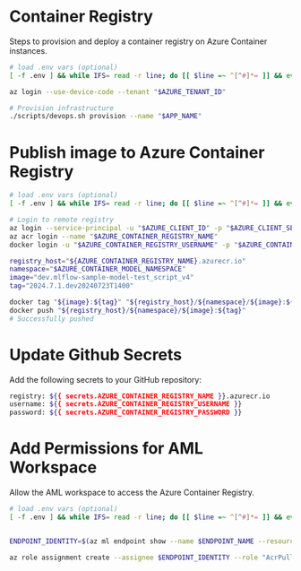 # Container Registry

Steps to provision and deploy a container registry on Azure Container instances.

```bash
# load .env vars (optional)
[ -f .env ] && while IFS= read -r line; do [[ $line =~ ^[^#]*= ]] && eval "export $line"; done < .env

az login --use-device-code --tenant "$AZURE_TENANT_ID"

# Provision infrastructure
./scripts/devops.sh provision --name "$APP_NAME"
```

# Publish image to Azure Container Registry

```bash
# load .env vars (optional)
[ -f .env ] && while IFS= read -r line; do [[ $line =~ ^[^#]*= ]] && eval "export $line"; done < .env

# Login to remote registry
az login --service-principal -u "$AZURE_CLIENT_ID" -p "$AZURE_CLIENT_SECRET" --tenant "$AZURE_TENANT_ID"
az acr login --name "$AZURE_CONTAINER_REGISTRY_NAME"
docker login -u "$AZURE_CONTAINER_REGISTRY_USERNAME" -p "$AZURE_CONTAINER_REGISTRY_PASSWORD" "${AZURE_CONTAINER_REGISTRY_NAME}.azurecr.io"

registry_host="${AZURE_CONTAINER_REGISTRY_NAME}.azurecr.io"
namespace="$AZURE_CONTAINER_MODEL_NAMESPACE"
image="dev.mlflow-sample-model-test_script_v4"
tag="2024.7.1.dev20240723T1400"

docker tag "${image}:${tag}" "${registry_host}/${namespace}/${image}:${tag}"
docker push "${registry_host}/${namespace}/${image}:${tag}"
# Successfully pushed
```

# Update Github Secrets

Add the following secrets to your GitHub repository:

```bash
registry: ${{ secrets.AZURE_CONTAINER_REGISTRY_NAME }}.azurecr.io
username: ${{ secrets.AZURE_CONTAINER_REGISTRY_USERNAME }}
password: ${{ secrets.AZURE_CONTAINER_REGISTRY_PASSWORD }}
```

# Add Permissions for AML Workspace

Allow the AML workspace to access the Azure Container Registry.

```bash
# load .env vars (optional)
[ -f .env ] && while IFS= read -r line; do [[ $line =~ ^[^#]*= ]] && eval "export $line"; done < .env


ENDPOINT_IDENTITY=$(az ml endpoint show --name $ENDPOINT_NAME --resource-group $RESOURCE_GROUP --query "identity.principalId" -o tsv)

az role assignment create --assignee $ENDPOINT_IDENTITY --role "AcrPull" --scope $(az acr show --name $AZURE_CONTAINER_REGISTRY_NAME --resource-group $AZURE_CONTAINER_REGISTRY_RG_NAME --query "id" -o tsv)

```
